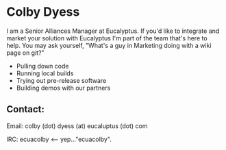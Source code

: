 # Colby Dyess
I am a Senior Alliances Manager at Eucalyptus. If you'd like to integrate and market your solution with Eucalyptus I'm part of the team that's here to help.  You may ask yourself, "What's a guy in Marketing doing with a wiki page on git?" 

* Pulling down code
* Running local builds
* Trying out pre-release software
* Building demos with our partners

## Contact:

Email: colby (dot) dyess (at) eucaluptus (dot) com

IRC: ecuacolby  <-- yep..."ecuacolby".